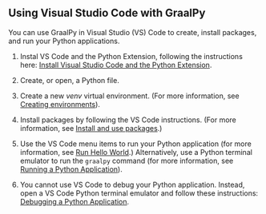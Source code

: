 ## Using Visual Studio Code with GraalPy

You can use GraalPy in Visual Studio (VS) Code to create, install packages, and run your Python applications.
 
1. Instal VS Code and the Python Extension, following the instructions here: [Install Visual Studio Code and the Python Extension](https://code.visualstudio.com/docs/python/python-tutorial#_install-visual-studio-code-and-the-python-extension).

2. Create, or open, a Python file.

3. Create a new _venv_ virtual environment.
(For more information, see [Creating environments](https://code.visualstudio.com/docs/python/environments#_creating-environments)).

4. Install packages by following the VS Code instructions.
(For more information, see [Install and use packages](https://code.visualstudio.com/docs/python/python-tutorial#_install-and-use-packages).)

5. Use the VS Code menu items to run your Python application (for more information, see [Run Hello World](https://code.visualstudio.com/docs/python/python-tutorial#_run-hello-world).)
Alternatively, use a Python terminal emulator to run the `graalpy` command (for more information, see [Running a Python Application](Running_a_Python_Application.md)).

6. You cannot use VS Code to debug your Python application.
Instead, open a VS Code Python terminal emulator and follow these instructions: [Debugging a Python Application](Debugging_a_Python_Application.md).

<br>